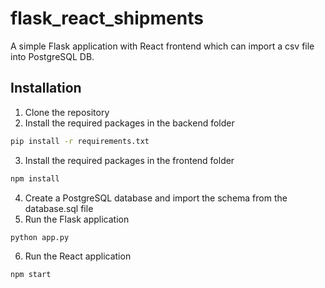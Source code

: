 # flask_react_shipments
A simple Flask application with React frontend which can import a csv file into PostgreSQL DB.

## Installation
1. Clone the repository
2. Install the required packages in the backend folder
```bash
pip install -r requirements.txt
```
3. Install the required packages in the frontend folder
```bash
npm install
```
4. Create a PostgreSQL database and import the schema from the database.sql file
5. Run the Flask application
```bash
python app.py
```
6. Run the React application
```bash
npm start
```
